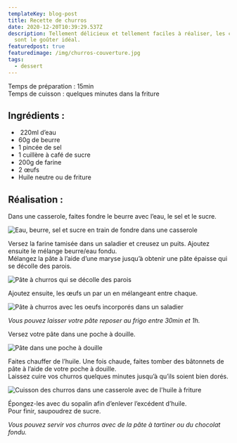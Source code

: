 ```yaml
---
templateKey: blog-post
title: Recette de churros
date: 2020-12-20T10:39:29.537Z
description: Tellement délicieux et tellement faciles à réaliser, les churros
  sont le goûter idéal.
featuredpost: true
featuredimage: /img/churros-couverture.jpg
tags:
  - dessert
---
```

Temps de préparation : 15min\
Temps de cuisson : quelques minutes dans la friture

## Ingrédients :

*  220ml d’eau
* 60g de beurre
* 1 pincée de sel
* 1 cuillère à café de sucre
* 200g de farine
* 2 œufs
* Huile neutre ou de friture

## Réalisation :

Dans une casserole, faites fondre le beurre avec l’eau, le sel et le sucre.

![Eau, beurre, sel et sucre en train de fondre dans une casserole](/img/eau-et-beurre-fondu.jpg "Mélange eau/beurre en train de fondre")

Versez la farine tamisée dans un saladier et creusez un puits. Ajoutez ensuite le mélange beurre/eau fondu. \
Mélangez la pâte à l’aide d’une maryse jusqu’à obtenir une pâte épaisse qui se décolle des parois.

![Pâte à churros qui se décolle des parois ](/img/pate-a-churros-2.jpg "Pâte à churros")

Ajoutez ensuite, les œufs un par un en mélangeant entre chaque.

![Pâte à churros avec les oeufs incorporés dans un saladier](/img/pate-a-churros-3.jpg "Pâte à churros avec les oeufs incorporés")

*Vous pouvez laisser votre pâte reposer au frigo entre 30min et 1h.*

Versez votre pâte dans une poche à douille.

![Pâte dans une poche à douille](/img/poche-a-douille.jpg "Poche à douille")

Faites chauffer de l’huile. Une fois chaude, faites tomber des bâtonnets de pâte à l’aide de votre poche à douille.\
Laissez cuire vos churros quelques minutes jusqu’à qu’ils soient bien dorés.

![Cuisson des churros dans une casserole avec de l'huile à friture ](/img/cuisson-churros.jpg "Cuisson des churros")

Épongez-les avec du sopalin afin d’enlever l’excédent d’huile.\
Pour finir, saupoudrez de sucre.

*Vous pouvez servir vos churros avec de la pâte à tartiner ou du chocolat fondu.*